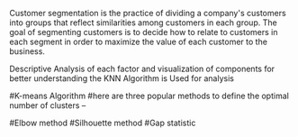 Customer segmentation is the practice of dividing a company's customers into groups that reflect similarities among customers in each group. The goal of segmenting customers is to decide how to relate to customers in each segment in order to maximize the value of each customer to the business.

Descriptive Analysis of each factor and visualization of components for better understanding the KNN Algorithm is Used for analysis

#K-means Algorithm #here are three popular methods to define the optimal number of clusters –

#Elbow method #Silhouette method #Gap statistic
